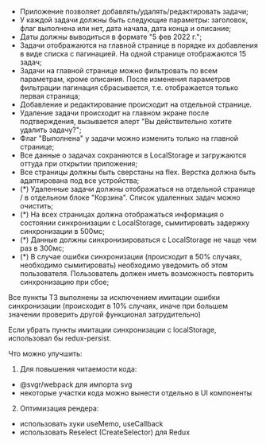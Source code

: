 - Приложение позволяет добавлять/удалять/редактировать задачи;
- У каждой задачи должны быть следующие параметры: заголовок, флаг выполнена или нет, дата начала, дата конца и описание;
- Даты должны выводиться в формате "5 фев 2022 г.";
- Задачи отображаются на главной странице в порядке их добавления в виде списка с пагинацией. На одной странице отображаются 15 задач;
- Задачи на главной странице можно фильтровать по всем параметрам, кроме описания. После изменения параметров фильтрации пагинация сбрасывается, т.е. отображается только первая страница;
- Добавление и редактирование происходит на отдельной странице.
- Удаление задачи происходит на главном экране после подтверждения, вызывается алерт "Вы действительно хотите удалить задачу?";
- Флаг "Выполнена" у задачи можно изменить только на главной странице;
- Все данные о задачах сохраняются в LocalStorage и загружаются оттуда при открытии приложения;
- Все страницы должны быть сверстаны на flex. Верстка должна быть адаптирована под все устройства;
- (\*) Удаленные задачи должны отображаться на отдельной странице / в отдельном блоке
  "Корзина". Список удаленных задач можно очистить;
- (\*) На всех страницах должна отображаться информация о состоянии синхронизации с
  LocalStorage, сымитировать задержку синхронизации в 500мс;
- (\*) Данные должны синхронизироваться с LocalStorage не чаще чем раз в 300мс;
- (\*) В случае ошибки синхронизации (происходит в 50% случаях, необходимо сымитировать) необходимо уведомить об этом пользователя. Пользователь должен иметь возможность повторить синхронизацию при сбое;

Все пункты ТЗ выполнены за исключением имитации ошибки синхронизации (происходит в 10% случаях, иначе при большем значении проверить другой функционал затрудительно)

Если убрать пункты имитации синхронизации с localStorage, использовал бы redux-persist.

Что можно улучшить:

1. Для повышения читаемости кода:

- @svgr/webpack для импорта svg
- некоторые участки кода можно вынести отдельно в UI компоненты

2. Оптимизация рендера:

- использовать хуки useMemo, useCallback
- использовать Reselect (CreateSelector) для Redux
